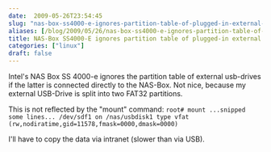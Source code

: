 ```yaml
---
date:  2009-05-26T23:54:45
slug: "nas-box-ss4000-e-ignores-partition-table-of-plugged-in-external-harddrive"
aliases: [/blog/2009/05/26/nas-box-ss4000-e-ignores-partition-table-of-plugged-in-external-harddrive]
title: NAS-Box SS4000-E ignores partition table of plugged-in external harddrive
categories: ["linux"]
draft: false
---
```


Intel's NAS Box SS 4000-e ignores the partition table of external usb-drives if the latter is connected directly to the NAS-Box. Not nice, because my external USB-Drive is split into two FAT32 partitions.

This is not reflected by the "mount" command:
`
 root# mount
   ...snipped some lines...
/dev/sdf1 on /nas/usbdisk1 type vfat  (rw,nodiratime,gid=11578,fmask=0000,dmask=0000)
`

I'll have to copy the data via intranet (slower than via USB).
